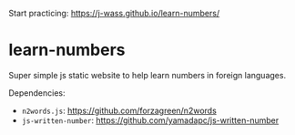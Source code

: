 Start practicing: https://j-wass.github.io/learn-numbers/

# learn-numbers
Super simple js static website to help learn numbers in foreign languages.

Dependencies:
- `n2words.js`: https://github.com/forzagreen/n2words
- `js-written-number`: https://github.com/yamadapc/js-written-number

